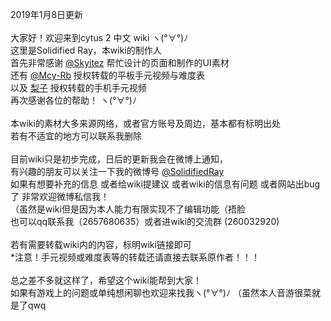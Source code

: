2019年1月8日更新  
&nbsp;  
大家好！欢迎来到cytus 2 中文 wiki ヽ(°∀°)ﾉ  
这里是Solidified Ray，本wiki的制作人  
首先非常感谢 [@Skyitez](https://weibo.com/u/6212011233?topnav=1&wvr=6&topsug=1) 帮忙设计的页面和制作的UI素材  
还有 [@Mcy-Rb](https://weibo.com/u/3896618134?topnav=1&wvr=6&topsug=1) 授权转载的平板手元视频与难度表  
以及 [梨子](https://weibo.com/u/3896618134?topnav=1&wvr=6&topsug=1) 授权转载的手机手元视频  
再次感谢各位的帮助！ ヽ(°∀°)ﾉ  
&nbsp;  
本wiki的素材大多来源网络，或者官方账号及周边，基本都有标明出处  
若有不适宜的地方可以联系我删除  
&nbsp;  
目前wiki只是初步完成，日后的更新我会在微博上通知，  
有兴趣的朋友可以关注一下我的微博号 [@SolidifiedRay](https://weibo.com/u/5121541026/home?wvr=5&topnav=1&mod=logo)  
如果有想要补充的信息 或者给wiki提建议 或者wiki的信息有问题 或者网站出bug了 非常欢迎微博私信我！  
（虽然是wiki但是因为本人能力有限实现不了编辑功能（捂脸  
也可以qq联系我（2657680635）或者进wiki的交流群 (260032920)  
&nbsp;  
若有需要转载wiki内的内容，标明wiki链接即可  
\*注意！手元视频或难度表等的转载还请直接去联系原作者！！！  
&nbsp;  
总之差不多就这样了，希望这个wiki能帮到大家！  
如果有游戏上的问题或单纯想闲聊也欢迎来找我ヽ(°∀°)ﾉ （虽然本人音游很菜就是了qwq  